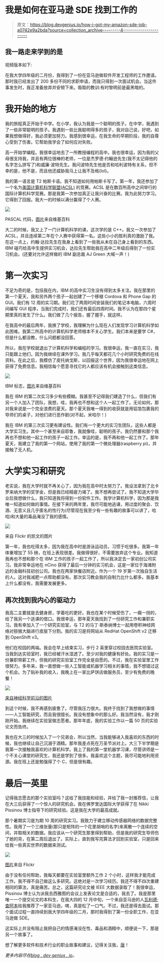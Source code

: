 # 我是如何在亚马逊 SDE 找到工作的

> 原文：<https://blog.devgenius.io/how-i-got-my-amazon-sde-job-a0742e9a2bda?source=collection_archive---------4----------------------->

## 我一路走来学到的是

视频版本如下:

在我大学四年级的二月份，我得到了一份在亚马逊做软件开发工程师的工作邀请。那时我已经发出了 200 多份不同的求职申请，而我只得到一次面试机会。当这件事发生时，我正准备放弃并安顿下来。吸取的教训:有时黎明前是最黑暗的。

# 我开始的地方

我的旅程真正开始于中学。在小学，我认为我是一个聪明的孩子。在中学，我遇到了一些非常聪明的孩子。我遇到一些比我聪明得多的孩子，我对自己说，好吧，如果我想做得好，我必须更加努力。我感到很幸运，在我生命的早期阶段，我的自尊心受到了伤害。它帮助我学会了如何应对失败。

高一开始学编程。我很幸运地去了一所教授编程的高中。我也很幸运，因为我的父母很支持我，并且有两位很棒的老师，一位是杰罗德·约翰逊先生(我不太记得他的名字怎么拼写了)和威廉·波特先生。我问波特先生他是否和哈利波特有关系，但不幸的是，他不是，而且他还威胁我马上让我不及格(lol)。

我的第一语言是 T2 帕斯卡语。我不知道如何用帕斯卡写了。第一年，我还参加了一个名为[美国计算机科学联盟(ACSL)](https://en.wikipedia.org/wiki/American_Computer_Science_League) 的竞赛。ACSL 是在数百所高中之间举行的国际计算机科学竞赛。那是我第一次参加真正让我兴奋的比赛。我为此努力学习。它得到了回报。我大一的时候以满分赢得了个人赛。

![](img/6ba5aa40e37b343a6b4cf2e377296c04.png)

PASCAL 代码，[图片](https://en.wikipedia.org/wiki/Pascal_(programming_language)#/media/File:LagrangePAS.png)来自维基百科

大二的时候，我又上了一门计算机科学的课，这次学的是 C++。我又一次参加了 ACSL，并且连续第二年在个人赛中获得第一名。这些小小的胜利真的激励了我。在这一点上，约翰·达拉先生在我身上看到了一些我从未在自己身上看到的东西。IBM 碰巧给高中生提供实习机会，达拉先生帮助我在高中二年级后得到了一份实习机会。(还要对允许这样做的 IBM 副总裁 AJ Green 大喊一声！)

# 第一次实习

不足为奇的是，包括我在内，IBM 的高中实习生没有得到太多关注。我在那里的第一个夏天，我和另外两个孩子一起创建了一个移植 Cordova 和 Phone Gap 的 GUI。我们有 12 周的实习期。我们花了两周时间安装我们的笔记本电脑，六周时间编写 GUI 程序，当我们完成时，我们还有最后四周时间。我不认为在那四个星期里真的发生了什么。我们做了几个报告，握了握手，就这样。

在我高中的最后两年，我换了学校，我理解为什么现在人们发现学习计算机科学如此困难。我第二所高中的计算机科学老师根本不关心学生。我们本来是要学 C#，但是什么都没教，什么问题都没回答。

所以，我在学校就退出了计算机科学和编程的学习。我很幸运，我一直在实习，我只能跟上他们，因为我继续在课外学习。我几乎每天都花几个小时研究免费的在线资料。在此之后，我模仿了皮托纳戈斯，以回报这个世界，因为我很幸运地在网上获得了免费信息。我相信每个愿意寻找它的人都应该有机会接触到这类信息。

![](img/fc2407ee3d3057584452aea0bf386a07.png)

IBM 标志，[图片](https://en.wikipedia.org/wiki/List_of_mergers_and_acquisitions_by_IBM#/media/File:IBM_logo.svg)来自维基百科

我在 IBM 的第二次实习多少有些模糊。我甚至不记得我们建造了什么，但我们有另一个人加入了团队，我想，哇，我再也不想和这个人一起工作了。无论如何，那对我来说是一个完全浪费的夏天。那个夏天我唯一得到的收获就是用铝箔包裹我的导师们的桌子，对他们进行恶作剧(对不起，米哈尔！)

我在 IBM 的第三次实习更有建设性。我们有一个更大的实习生团队，这些人都是大学实习生。其中一个甚至来自耶鲁，我就像哇，聪明的孩子。我仍然要和那个我再也不想和他一起工作的孩子一起工作。幸运的是，我不再和他一起工作了。那年夏天，我建立了我的第一个网站，使用了我的第一个微处理器(raspberry pi)，并接触了无人机。

# 大学实习和研究

老实说，我在大学时就不再关心了，因为我在高中时太努力了。我设法拿到了北卡罗来纳大学的奖学金，但是我已经精疲力竭了。我不想再尝试了。我不知道大学毕业后我想做什么，我只知道我将得到一份软件工作。我学计算机科学，因为那是我唯一知道如何做的事情。在接下来的两年里，我尽可能地逃课，用过度的聚会、饮酒、无意义且几乎匿名的性行为(尽管现在我至少有一些有趣的故事可以讲了，哈哈)和大量的毒品淹没了我的感情。

![](img/446eff9f4a9ddf0275fb9653ddcb19ab.png)

来自 Flickr 的凯文的图片

第一年，我也吃得太多，因为我在高中时是游泳运动员，习惯于吃很多。我第一年体重增加了 55 磅，在班上表现很差。我做得很好，不需要放弃这个专业。我知道我再也不想和那个在 IBM 工作的孩子一起工作了，所以我决定去一家初创公司实习。我非常幸运地在 nCino 获得了最后一分钟的实习机会，这是一家位于海滩附近的金融科技初创公司。我也在两家快餐店附近。作为一个 19 岁第一次独自生活的人。这对我减肥一点帮助都没有。那次实习教会我的自制力比什么都多。我基本上什么都没有，我需要发展更多。

## 再次找到我内心的驱动力

我高二主要就是去健身房，学着吃的更好。我也在某个时候受伤了，一瘸一拐的，给了我另一个逃课的借口。我很幸运，那年夏天我找到了一份研究工作和兼职实习。我有幸加入了一个研究实验室，与 T2 的马丁·斯泰纳博士一起用卷积神经网络对猕猴大脑进行皮层下分割。我的实习是将网站从 RedHat OpenShift v2 迁移到 OpenShift v3。

他们在校园的两端。我会在早上结束实习，步行 2 英里穿过校园去医院实验室。当我到达实验室时，我已经被汗水湿透了。至少对我的健康有好处。我的实习是一份兼职带薪工作，但我的研究实验室工作完全是自愿的。不过，我在实验室里工作很努力。多年来，我一直想做一些人工智能或机器学习相关的事情，我不想错过这个机会。为了贴补我的收入，我晚上在一家比萨饼店做服务员，至少有免费的晚餐！

![](img/ea5347ab2b4c4f0606c4a45a84ed46e2.png)

[来自神经科学前沿的图片](https://www.frontiersin.org/files/Articles/412254/fnins-12-00777-HTML-r1/image_m/fnins-12-00777-g004.jpg)

到这个时候，我不再感到疲惫了。尽管我压力很大。我终于找到了我想做的事情——人工智能研究，而且我很擅长。我没有想象中的那么好。我当然没有，我才刚刚开始。我继续在实验室做志愿者。那年年底，我的实验工作以一篇 50 页的实验论文而告终。

我也在大三的时候加入了一个兄弟会，所以当然，当我能够进入我喜欢的东西的时候，我也继续让自己沉溺于酒精。那年我差点死在万圣节派对上。大三下半学期是我第一次接触我喜欢的计算机科学。我上了我的第一堂机器学习课，尽管讲师是一个不关心课堂的研究生，我还是学到了很多。我喜欢这个主题，我尽可能地利用资源。我在班上还是勉强得了个 C，但是很有趣。

# 最后一英里

记得我志愿去的那个实验室吗？这给了我技能和经验，并给了我一封推荐信，让我在大三后获得了一个惊人的研究机会。我在佛罗里达国际大学获得了在 Nikki Pissinou 博士指导下的研究经验。这是我在大学的最高成就。

那个暑期实习是为期 10 周的研究实习。我致力于建立移动传感器网络的数据完整性。我用了一个三维张量(那只是矩阵的一个花里胡哨的名字)来离散一个连续的空间，并取相关的数据。我应该从一个研究生那里得到帮助，但是我的研究生导师伤了她的背，在第二周后退出了。实际上，直到我写完算法才回到实验室，只是回来给我一些真实世界的数据来测试。

![](img/0dd15a3f35afd8105f4c716d8c86a257.png)

[图片](https://www.flickr.com/photos/bryce_edwards/2360672546)来自 Flickr

由于没有任何帮助，我每天都要在实验室里额外工作 2 个小时，这样我才能完成工作。我不得不自己做这么多研究。这绝对是一次学习经历。我还不得不四次重建相同的算法，真是痛苦。总之，这篇研究论文被 IEEE 大数据录取了！我很幸运，Pissinou 博士认为派我去西雅图的会议上发表论文是合适的，我去了。我是那里唯一一个提交论文的本科生，在我大四的 12 月中旬，一个来自亚马逊的人[瓦利德·查阿本](https://www.linkedin.com/in/walid-chaabene-25295a50/)给我推荐了一家亚马逊。唷，真是松了一口气。不过，我还是得去面试。那个面试过程一直持续到我大学四年级的二月，那时我得到了第一份全职工作，在亚马逊做 SDE。

这实际上并没有阻止我把自己的情感淹没在性、毒品和酒精中，顺便说一下，那是另一个故事了。

想了解更多软件和技术行业的职业故事和建议，记得关注我，[唐](https://medium.com/u/1c4e6640433f?source=post_page-----a0742e9a2bda--------------------------------)！

*更多内容尽在*[*blog . dev genius . io*](http://blog.devgenius.io)*。*
